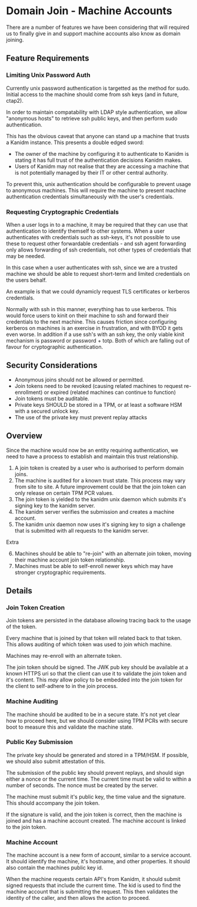 # Domain Join - Machine Accounts

There are a number of features we have been considering that will required us to finally give
in and support machine accounts also know as domain joining.

## Feature Requirements

### Limiting Unix Password Auth

Currently unix password authentication is targetted as the method for sudo. Initial access to the
machine should come from ssh keys (and in future, ctap2).

In order to maintain compatability with LDAP style authentication, we allow "anonymous hosts" to
retrieve ssh public keys, and then perform sudo authentication.

This has the obvious caveat that anyone can stand up a machine that trusts a Kanidm instance. This
presents a double edged sword:

* The owner of the machine by configuring it to authenticate to Kanidm is stating it has full trust of the authentication decisions Kanidm makes.
* Users of Kanidm may not realise that they are accessing a machine that is not potentially managed by their IT or other central authority.

To prevent this, unix authentication should be configurable to prevent usage to anonymous
machines. This will require the machine to present machine authentication credentials simultaneously
with the user's credentials.

### Requesting Cryptographic Credentials

When a user logs in to a machine, it may be required that they can use that authentication to identify
themself to other systems. When a user authenticates with credentials such as ssh-keys, it's not
possible to use these to request other forwardable credentials - and ssh agent forwarding only allows
forwarding of ssh credentials, not other types of credentials that may be needed.

In this case when a user authenticates with ssh, since we are a trusted machine we should be able to
request short-term and limited credentials on the users behalf.

An example is that we could dynamicly request TLS certificates or kerberos credentials.

Normally with ssh in this manner, everything has to use kerberos. This would force users to kinit on
their machine to ssh and forward their credentials to the next machine. This causes friction since
configuring kerberos on machines is an exercise in frustration, and with BYOD it gets even worse. In
addition if a use ssh's with an ssh key, the only viable kinit mechanism is password or password + totp. Both
of which are falling out of favour for cryptographic authentication.

## Security Considerations

* Anonymous joins should not be allowed or permitted.
* Join tokens need to be revoked (causing related machines to request re-enrollment) or expired (related machines can continue to function)
* Join tokens must be auditable.
* Private keys SHOULD be stored in a TPM, or at least a software HSM with a secured unlock key.
* The use of the private key must prevent replay attacks

## Overview

Since the machine would now be an entity requiring authentication, we need to have a process to
establish and maintain this trust relationship.

1. A join token is created by a user who is authorised to perform domain joins.
2. The machine is audited for a known trust state. This process may vary from site to site. A future improvement could be that the join token can only release on certain TPM PCR values.
3. The join token is yielded to the kanidm unix daemon which submits it's signing key to the kanidm server.
4. The kanidm server verifies the submission and creates a machine account.
5. The kanidm unix daemon now uses it's signing key to sign a challenge that is submitted with all requests to the kanidm server.

Extra

6. Machines should be able to "re-join" with an alternate join token, moving their machine account join token relationship.
7. Machines must be able to self-enroll newer keys which may have stronger cryptographic requirements.

## Details

### Join Token Creation

Join tokens are persisted in the database allowing tracing back to the usage of the token.

Every machine that is joined by that token will related back to that token. This allows auditing
of which token was used to join which machine.

Machines may re-enroll with an alternate token.

The join token should be signed. The JWK pub key should be available at a known HTTPS uri so that the client
can use it to validate the join token and it's content. This *may* allow policy to be embedded into
the join token for the client to self-adhere to in the join process.

### Machine Auditing

The machine should be audited to be in a secure state. It's not yet clear how to proceed here, but
we should consider using TPM PCRs with secure boot to measure this and validate the machine state.

### Public Key Submission

The private key should be generated and stored in a TPM/HSM. If possible, we should also submit
attestation of this.

The submission of the public key should prevent replays, and should sign either a nonce or the current
time. The current time must be valid to within a number of seconds. The nonce must be created by
the server.

The machine must submit it's public key, the time value and the signature. This should accompany the
join token.

If the signature is valid, and the join token is correct, then the machine is joined and has a
machine account created. The machine account is linked to the join token.

### Machine Account

The machine account is a new form of account, similar to a service account. It should identify
the machine, it's hostname, and other properties. It should also contain the machines public key
id.

When the machine requests certain API's from Kanidm, it should submit signed requests that include
the current time. The kid is used to find the machine account that is submitting the request. This
then validates the identity of the caller, and then allows the action to proceed.
